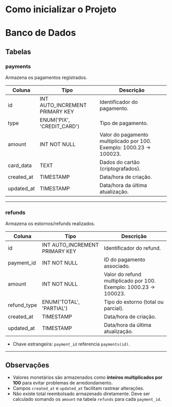 # Como inicializar o Projeto

# Banco de Dados

## Tabelas

### payments

Armazena os pagamentos registrados.

| Coluna     | Tipo                           | Descrição                                                            |
| ---------- | ------------------------------ | -------------------------------------------------------------------- |
| id         | INT AUTO_INCREMENT PRIMARY KEY | Identificador do pagamento.                                          |
| type       | ENUM('PIX', 'CREDIT_CARD')     | Tipo de pagamento.                                                   |
| amount     | INT NOT NULL                   | Valor do pagamento multiplicado por 100. Exemplo: 1000.23 -> 100023. |
| card_data  | TEXT                           | Dados do cartão (criptografados).                                    |
| created_at | TIMESTAMP                      | Data/hora de criação.                                                |
| updated_at | TIMESTAMP                      | Data/hora da última atualização.                                     |

---

### refunds

Armazena os estornos/refunds realizados.

| Coluna      | Tipo                           | Descrição                                                         |
| ----------- | ------------------------------ | ----------------------------------------------------------------- |
| id          | INT AUTO_INCREMENT PRIMARY KEY | Identificador do refund.                                          |
| payment_id  | INT NOT NULL                   | ID do pagamento associado.                                        |
| amount      | INT NOT NULL                   | Valor do refund multiplicado por 100. Exemplo: 1000.23 -> 100023. |
| refund_type | ENUM('TOTAL', 'PARTIAL')       | Tipo do estorno (total ou parcial).                               |
| created_at  | TIMESTAMP                      | Data/hora de criação.                                             |
| updated_at  | TIMESTAMP                      | Data/hora da última atualização.                                  |

- Chave estrangeira: `payment_id` referencia `payments(id)`.

---

## Observações

- Valores monetários são armazenados como **inteiros multiplicados por 100** para evitar problemas de arredondamento.
- Campos `created_at` e `updated_at` facilitam rastrear alterações.
- Não existe total reembolsado armazenado diretamente. Deve ser calculado somando os `amount` na tabela `refunds` para cada `payment_id`.

